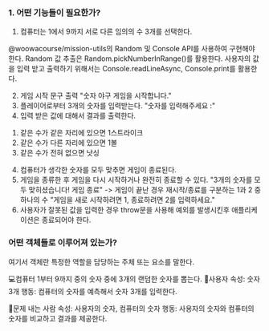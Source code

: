 ### 1. 어떤 기능들이 필요한가?

1. 컴퓨터는 1에서 9까지 서로 다른 임의의 수 3개를 선택한다.

@woowacourse/mission-utils의 Random 및 Console API를 사용하여 구현해야 한다.
Random 값 추출은 Random.pickNumberInRange()를 활용한다.
사용자의 값을 입력 받고 출력하기 위해서는 Console.readLineAsync, Console.print를 활용한다.

2. 게임 시작 문구 출력 "숫자 야구 게임을 시작합니다."
3. 플레이어로부터 3개의 숫자를 입력받는다. "숫자를 입력해주세요 :"
4. 입력 받은 값에 대해서 결과를 출력한다.

1) 같은 수가 같은 자리에 있으면 1스트라이크
2) 같은 수가 다른 자리에 있으면 1볼
3) 같은 수가 전혀 없으면 낫싱

4. 컴퓨터가 생각한 숫자를 모두 맞추면 게임이 종료된다.
5. 게임을 종류한 후 게임을 다시 시작하거나 완전히 종료할 수 있다.
   "3개의 숫자를 모두 맞히셨습니다! 게임 종료"
   -> 게임이 끝난 경우 재시작/종료를 구분하는 1과 2 중 하나의 수
   "게임을 새로 시작하려면 1, 종료하려면 2를 입력하세요."
6. 사용자가 잘못된 값을 입력한 경우 throw문을 사용해 예외를 발생시킨후 애플리케이션은 종료되어야 한다.

### 어떤 객체들로 이루어져 있는가?

여기서 객체란 특정한 역할을 담당하는 주체 또는 요소를 말한다.

💻컴퓨터
1부터 9까지 중의 숫자 중에 3개의 랜덤한 숫자를 뽑는다.
🙋‍사용자
속성: 숫자 3개
행동: 컴퓨터의 숫자를 예측해서 숫자 3개를 입력한다.

🫥문제 내는 사람
속성: 사용자의 숫자, 컴퓨터의 숫자
행동: 사용자의 숫자와 컴퓨터의 숫자를 비교하고 결과를 제공한다.
